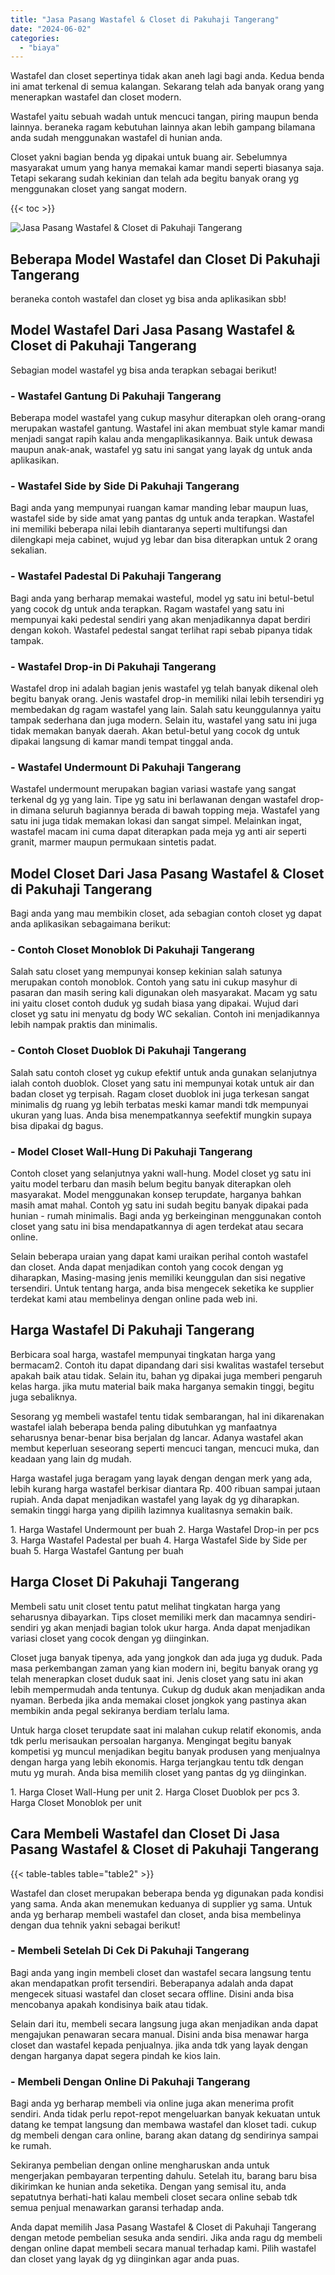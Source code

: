 ```yaml
---
title: "Jasa Pasang Wastafel & Closet di Pakuhaji Tangerang"
date: "2024-06-02"
categories: 
  - "biaya"
---
```


Wastafel dan closet sepertinya tidak akan aneh lagi bagi anda. Kedua benda ini amat terkenal di semua kalangan. Sekarang telah ada banyak orang yang menerapkan wastafel dan closet modern.

Wastafel yaitu sebuah wadah untuk mencuci tangan, piring maupun benda lainnya. beraneka ragam kebutuhan lainnya akan lebih gampang bilamana anda sudah menggunakan wastafel di hunian anda.

Closet yakni bagian benda yg dipakai untuk buang air. Sebelumnya masyarakat umum yang hanya memakai kamar mandi seperti biasanya saja. Tetapi sekarang sudah kekinian dan telah ada begitu banyak orang yg menggunakan closet yang sangat modern.

{{< toc >}}

![Jasa Pasang Wastafel & Closet di Pakuhaji Tangerang](/images/wastafel-closet-murah40.png)

## Beberapa Model Wastafel dan Closet Di Pakuhaji Tangerang

beraneka contoh wastafel dan closet yg bisa anda aplikasikan sbb!

## Model Wastafel Dari Jasa Pasang Wastafel & Closet di Pakuhaji Tangerang

Sebagian model wastafel yg bisa anda terapkan sebagai berikut!

### \- Wastafel Gantung Di Pakuhaji Tangerang

Beberapa model wastafel yang cukup masyhur diterapkan oleh orang-orang merupakan wastafel gantung. Wastafel ini akan membuat style kamar mandi menjadi sangat rapih kalau anda mengaplikasikannya. Baik untuk dewasa maupun anak-anak, wastafel yg satu ini sangat yang layak dg untuk anda aplikasikan.

### \- Wastafel Side by Side Di Pakuhaji Tangerang

Bagi anda yang mempunyai ruangan kamar manding lebar maupun luas, wastafel side by side amat yang pantas dg untuk anda terapkan. Wastafel ini memiliki beberapa nilai lebih diantaranya seperti multifungsi dan dilengkapi meja cabinet, wujud yg lebar dan bisa diterapkan untuk 2 orang sekalian.

### \- Wastafel Padestal Di Pakuhaji Tangerang

Bagi anda yang berharap memakai wasteful, model yg satu ini betul-betul yang cocok dg untuk anda terapkan. Ragam wastafel yang satu ini mempunyai kaki pedestal sendiri yang akan menjadikannya dapat berdiri dengan kokoh. Wastafel pedestal sangat terlihat rapi sebab pipanya tidak tampak.

### \- Wastafel Drop-in Di Pakuhaji Tangerang

Wastafel drop ini adalah bagian jenis wastafel yg telah banyak dikenal oleh begitu banyak orang. Jenis wastafel drop-in memiliki nilai lebih tersendiri yg membedakan dg ragam wastafel yang lain. Salah satu keunggulannya yaitu tampak sederhana dan juga modern. Selain itu, wastafel yang satu ini juga tidak memakan banyak daerah. Akan betul-betul yang cocok dg untuk dipakai langsung di kamar mandi tempat tinggal anda.

### \- Wastafel Undermount Di Pakuhaji Tangerang

Wastafel undermount merupakan bagian variasi wastafe yang sangat terkenal dg yg yang lain. Tipe yg satu ini berlawanan dengan wastafel drop-in dimana seluruh bagiannya berada di bawah topping meja. Wastafel yang satu ini juga tidak memakan lokasi dan sangat simpel. Melainkan ingat, wastafel macam ini cuma dapat diterapkan pada meja yg anti air seperti granit, marmer maupun permukaan sintetis padat.

## Model Closet Dari Jasa Pasang Wastafel & Closet di Pakuhaji Tangerang

Bagi anda yang mau membikin closet, ada sebagian contoh closet yg dapat anda aplikasikan sebagaimana berikut:

### \- Contoh Closet Monoblok Di Pakuhaji Tangerang

Salah satu closet yang mempunyai konsep kekinian salah satunya merupakan contoh monoblok. Contoh yang satu ini cukup masyhur di pasaran dan masih sering kali digunakan oleh masyarakat. Macam yg satu ini yaitu closet contoh duduk yg sudah biasa yang dipakai. Wujud dari closet yg satu ini menyatu dg body WC sekalian. Contoh ini menjadikannya lebih nampak praktis dan minimalis.

### \- Contoh Closet Duoblok Di Pakuhaji Tangerang

Salah satu contoh closet yg cukup efektif untuk anda gunakan selanjutnya ialah contoh duoblok. Closet yang satu ini mempunyai kotak untuk air dan badan closet yg terpisah. Ragam closet duoblok ini juga terkesan sangat minimalis dg ruang yg lebih terbatas meski kamar mandi tdk mempunyai ukuran yang luas. Anda bisa menempatkannya seefektif mungkin supaya bisa dipakai dg bagus.

### \- Model Closet Wall-Hung Di Pakuhaji Tangerang

Contoh closet yang selanjutnya yakni wall-hung. Model closet yg satu ini yaitu model terbaru dan masih belum begitu banyak diterapkan oleh masyarakat. Model menggunakan konsep terupdate, harganya bahkan masih amat mahal. Contoh yg satu ini sudah begitu banyak dipakai pada hunian - rumah minimalis. Bagi anda yg berkeinginan menggunakan contoh closet yang satu ini bisa mendapatkannya di agen terdekat atau secara online.

Selain beberapa uraian yang dapat kami uraikan perihal contoh wastafel dan closet. Anda dapat menjadikan contoh yang cocok dengan yg diharapkan, Masing-masing jenis memiliki keunggulan dan sisi negative tersendiri. Untuk tentang harga, anda bisa mengecek seketika ke supplier terdekat kami atau membelinya dengan online pada web ini.

## Harga Wastafel Di Pakuhaji Tangerang

Berbicara soal harga, wastafel mempunyai tingkatan harga yang bermacam2. Contoh itu dapat dipandang dari sisi kwalitas wastafel tersebut apakah baik atau tidak. Selain itu, bahan yg dipakai juga memberi pengaruh kelas harga. jika mutu material baik maka harganya semakin tinggi, begitu juga sebaliknya.

Sesorang yg membeli wastafel tentu tidak sembarangan, hal ini dikarenakan wastafel ialah beberapa benda paling dibutuhkan yg manfaatnya seharusnya benar-benar bisa berjalan dg lancar. Adanya wastafel akan membut keperluan seseorang seperti mencuci tangan, mencuci muka, dan keadaan yang lain dg mudah.

Harga wastafel juga beragam yang layak dengan dengan merk yang ada, lebih kurang harga wastafel berkisar diantara Rp. 400 ribuan sampai jutaan rupiah. Anda dapat menjadikan wastafel yang layak dg yg diharapkan. semakin tinggi harga yang dipilih lazimnya kualitasnya semakin baik.

1\. Harga Wastafel Undermount per buah 2. Harga Wastafel Drop-in per pcs 3. Harga Wastafel Padestal per buah 4. Harga Wastafel Side by Side per buah 5. Harga Wastafel Gantung per buah

## Harga Closet Di Pakuhaji Tangerang

Membeli satu unit closet tentu patut melihat tingkatan harga yang seharusnya dibayarkan. Tips closet memiliki merk dan macamnya sendiri-sendiri yg akan menjadi bagian tolok ukur harga. Anda dapat menjadikan variasi closet yang cocok dengan yg diinginkan.

Closet juga banyak tipenya, ada yang jongkok dan ada juga yg duduk. Pada masa perkembangan zaman yang kian modern ini, begitu banyak orang yg telah menerapkan closet duduk saat ini. Jenis closet yang satu ini akan lebih mempermudah anda tentunya. Cukup dg duduk akan menjadikan anda nyaman. Berbeda jika anda memakai closet jongkok yang pastinya akan membikin anda pegal sekiranya berdiam terlalu lama.

Untuk harga closet terupdate saat ini malahan cukup relatif ekonomis, anda tdk perlu merisaukan persoalan harganya. Mengingat begitu banyak kompetisi yg muncul menjadikan begitu banyak produsen yang menjualnya dengan harga yang lebih ekonomis. Harga terjangkau tentu tdk dengan mutu yg murah. Anda bisa memilih closet yang pantas dg yg diinginkan.

1\. Harga Closet Wall-Hung per unit 2. Harga Closet Duoblok per pcs 3. Harga Closet Monoblok per unit

## Cara Membeli Wastafel dan Closet Di Jasa Pasang Wastafel & Closet di Pakuhaji Tangerang

{{< table-tables table="table2" >}}

Wastafel dan closet merupakan beberapa benda yg digunakan pada kondisi yang sama. Anda akan menemukan keduanya di supplier yg sama. Untuk anda yg berharap membeli wastafel dan closet, anda bisa membelinya dengan dua tehnik yakni sebagai berikut!

### \- Membeli Setelah Di Cek Di Pakuhaji Tangerang

Bagi anda yang ingin membeli closet dan wastafel secara langsung tentu akan mendapatkan profit tersendiri. Beberapanya adalah anda dapat mengecek situasi wastafel dan closet secara offline. Disini anda bisa mencobanya apakah kondisinya baik atau tidak.

Selain dari itu, membeli secara langsung juga akan menjadikan anda dapat mengajukan penawaran secara manual. Disini anda bisa menawar harga closet dan wastafel kepada penjualnya. jika anda tdk yang layak dengan dengan harganya dapat segera pindah ke kios lain.

### \- Membeli Dengan Online Di Pakuhaji Tangerang

Bagi anda yg berharap membeli via online juga akan menerima profit sendiri. Anda tidak perlu repot-repot mengeluarkan banyak kekuatan untuk datang ke tempat langsung dan membawa wastafel dan kloset tadi. cukup dg membeli dengan cara online, barang akan datang dg sendirinya sampai ke rumah.

Sekiranya pembelian dengan online mengharuskan anda untuk mengerjakan pembayaran terpenting dahulu. Setelah itu, barang baru bisa dikirimkan ke hunian anda seketika. Dengan yang semisal itu, anda sepatutnya berhati-hati kalau membeli closet secara online sebab tdk semua penjual menawarkan garansi terhadap anda.

Anda dapat memilih Jasa Pasang Wastafel & Closet di Pakuhaji Tangerang dengan metode pembelian sesuka anda sendiri. Jika anda ragu dg membeli dengan online dapat membeli secara manual terhadap kami. Pilih wastafel dan closet yang layak dg yg diinginkan agar anda puas.
